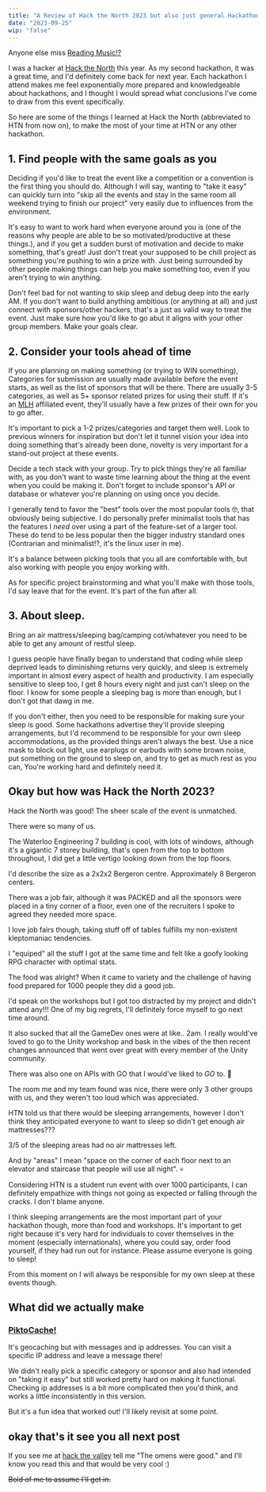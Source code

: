 ```yaml
---
title: "A Review of Hack the North 2023 but also just general Hackathon tips" 
date: "2023-09-25"
wip: "false"
---
```


Anyone else miss [Reading Music!?](https://youtu.be/re1IjZsUGtU?si=HvzsnymtDP7xshZu)

I was a hacker at [Hack the North](https://hackthenorth.com/) this year. As my second hackathon, it was a great time, and I'd definitely come back for next year. Each hackathon I attend makes me feel exponentially more prepared and knowledgeable about hackathons, and I thought I would spread what conclusions I've come to draw from this event specifically.

So here are some of the things I learned at Hack the North (abbreviated to HTN from now on), to make the most of your time at HTN or any other hackathon.

## 1. Find people with the same goals as you
Deciding if you'd like to treat the event like a competition or a convention is the first thing you should do. Although I will say, wanting to "take it easy" can quickly turn into "skip all the events and stay in the same room all weekend trying to finish our project" very easily due to influences from the environment. 

It's easy to want to work hard when everyone around you is (one of the reasons why people are able to be so motivated/productive at these things.), and if you get a sudden burst of motivation and decide to make something, that's great! Just don't treat your supposed to be chill project as something you're pushing to win a prize with. Just being surrounded by other people making things can help you make something too, even if you aren't trying to win anything.

Don't feel bad for not wanting to skip sleep and debug deep into the early AM. If you don't want to build anything ambitious (or anything at all) and just connect with sponsors/other hackers, that's a just as valid way to treat the event. Just make sure how you'd like to go abut it aligns with your other group members. Make your goals clear.


## 2. Consider your tools ahead of time 
If you are planning on making something (or trying to WIN something), Categories for submission are usually made available before the event starts, as well as the list of sponsors that will be there. There are usually 3-5 categories, as well as 5+ sponsor related prizes for using their stuff. If it's an [MLH](https://mlh.io/) affiliated event, they'll usually have a few prizes of their own for you to go after.

It's important to pick a 1-2 prizes/categories and target them well. Look to previous winners for inspiration but don't let it tunnel vision your idea into doing something that's already been done, novelty is very important for a stand-out project at these events. 

Decide a tech stack with your group. Try to pick things they're all familiar with, as you don't want to waste time learning about the thing at the event when you could be making it. Don't forget to include sponsor's API or database or whatever you're planning on using once you decide. 

I generally tend to favor the "best" tools over the most popular tools 🤓, that obviously being subjective. I do personally prefer minimalist tools that has the features I *need* over using a part of the feature-set of a larger tool. These do tend to be less popular then the bigger industry standard ones (Contrarian and minimalist!?, it's the linux user in me).

It's a balance between picking tools that you all are comfortable with, but also working with people you enjoy working with.

As for specific project brainstorming and what you'll make with those tools, I'd say leave that for the event. It's part of the fun after all.



## 3. About sleep.
Bring an air mattress/sleeping bag/camping cot/whatever you need to be able to get any amount of restful sleep. 

I guess people have finally began to understand that coding while sleep deprived leads to diminishing returns very quickly, and sleep is extremely important in almost every aspect of health and productivity. I am especially sensitive to sleep too, I get 8 hours every night and just can't sleep on the floor. I know for some people a sleeping bag is more than enough, but I don't got that dawg in me. 

If you don't either, then you need to be responsible for making sure your sleep is good. Some hackathons advertise they'll provide sleeping arrangements, but I'd recommend to be responsible for your own sleep accommodations, as the provided things aren't always the best. Use a nice mask to block out light, use earplugs or earbuds with some brown noise, put something on the ground to sleep on, and try to get as much rest as you can, You're working hard and definitely need it.

## Okay but how was Hack the North 2023?
Hack the North was good! The sheer scale of the event is unmatched. 

There were so many of us.

The Waterloo Engineering 7 building is cool, with lots of windows, although it's a gigantic 7 storey building, that's open from the top to bottom throughout, I did get a little vertigo looking down from the top floors. 

I'd describe the size as a 2x2x2 Bergeron centre. Approximately 8 Bergeron centers.

There was a job fair, although it was PACKED and all the sponsors were placed in a tiny corner of a floor, even one of the recruiters I spoke to agreed they needed more space.

I love job fairs though, taking stuff off of tables fulfills my non-existent kleptomaniac tendencies.

I "equiped" all the stuff I got at the same time and felt like a goofy looking RPG character with optimal stats. 

The food was alright? When it came to variety and the challenge of having food prepared for 1000 people they did a good job.

I'd speak on the workshops but I got too distracted by my project and didn't attend any!!! One of my big regrets, I'll definitely force myself to go next time around.

It also sucked that all the GameDev ones were at like.. 2am. I really would've loved to go to the Unity workshop and bask in the vibes of the then recent changes announced that went over great with every member of the Unity community. 

There was also one on APIs with GO that I would've liked to *GO* to. 🤠

The room me and my team found was nice, there were only 3 other groups with us, and they weren't too loud which was appreciated.

HTN told us that there would be sleeping arrangements, however I don't think they anticipated everyone to want to sleep so didn't get enough air mattresses??? 

3/5 of the sleeping areas had no air mattresses left. 

And by "areas" I mean "space on the corner of each floor next to an elevator and staircase that people will use all night". 💀 

Considering HTN is a student run event with over 1000 participants, I can definitely empathize with things not going as expected or falling through the cracks. I don't blame anyone.

I think sleeping arrangements are the most important part of your hackathon though, more than food and workshops. It's important to get right because it's very hard for individuals to cover themselves in the moment (especially internationals), where you could say, order food yourself, if they had run out for instance. Please assume everyone is going to sleep!

From this moment on I will always be responsible for my own sleep at these events though.

## What did we actually make 

### [PiktoCache!](https://github.com/JUB-Yoush/Piktocache)
It's geocaching but with messages and ip addresses. You can visit a specific IP address and leave a message there!

We didn't really pick a specific category or sponsor and also had intended on "taking it easy" but still worked pretty hard on making it functional. Checking ip addresses is a bit more complicated then you'd think, and works a little inconsistently in this version.

But it's a fun idea that worked out! I'll likely revisit at some point.


## okay that's it see you all next post
If you see me at [hack the valley](https://hackthevalley.io/) tell me "The omens were good." and I'll know you read this and that would be very cool :)

~~Bold of me to assume I'll get in.~~